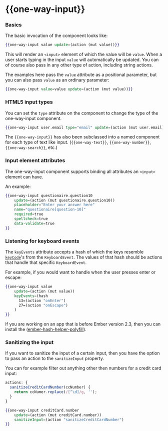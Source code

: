 # {{one-way-input}}

### Basics

The basic invocation of the component looks like:

```hbs
{{one-way-input value update=(action (mut value))}}
```

This will render an `<input>` element of which the value will be `value`. When
a user starts typing in the input `value` will automatically be updated. You can
of course also pass in any other type of action, including string actions.

The examples here pass the `value` attribute as a positional parameter, but you
can also pass `value` as an ordinary parameter:

```hbs
{{one-way-input value=value update=(action (mut value))}}
```

### HTML5 input types

You can set the `type` attribute on the component to change the type of the
one-way-input component.

```hbs
{{one-way-input user.email type="email" update=(action (mut user.email))}}
```

The `{{one-way-input}}` has also been subclassed into a named component for each
type of text like input. (`{{one-way-text}}`, `{{one-way-number}}`,
`{{one-way-search}}`, etc.)

### Input element attributes

The one-way-input component supports binding all attributes an `<input>` element
can have.

An example:

```hbs
{{one-way-input questionaire.question10
    update=(action (mut questionaire.question10))
    placeholder="Enter your answer here"
    name="questionaire[question-10]"
    required=true
    spellcheck=true
    data-validate=true
}}
```

### Listening for keyboard events

The `keyEvents` attribute accepts a hash of which the keys resemble
[`keyCode`](https://developer.mozilla.org/en-US/docs/Web/API/KeyboardEvent/keyCode)'s
from the `KeyboardEvent`. The values of that hash should be actions that handle
that specific `KeyboardEvent`.

For example, if you would want to handle when the user presses enter or escape:

```hbs
{{one-way-input value
    update=(action (mut value))
    keyEvents=(hash
      13=(action "onEnter")
      27=(action "onEscape")
    )
}}
```

If you are working on an app that is before Ember version 2.3, then you can
install the ([ember-hash-helper-polyfill](https://github.com/cibernox/ember-hash-helper-polyfill)).

### Sanitizing the input

If you want to sanitize the input of a certain input, then you have the option
to pass an action to the `sanitizeInput` property.

You can for example filter out anything other then numbers for a credit card
input:

```js
actions: {
  sanitizeCreditCardNumber(ccNumber) {
    return ccNumer.replace(/[^\d]/g, '');
  }
}
```

```hbs
{{one-way-input creditCard.number
    update=(action (mut creditCard.number))
    sanitizeInput=(action "sanitizeCreditCardNumber")
}}
```
